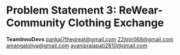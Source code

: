 # Problem Statement 3:  ReWear- Community Clothing Exchange
**TeamInnoDevs**
pankaj7thegreat@gmail.com
22itnir068@gmail.com
amangaloliya@gmail.com
avaniprajapati2810@gmail.com
